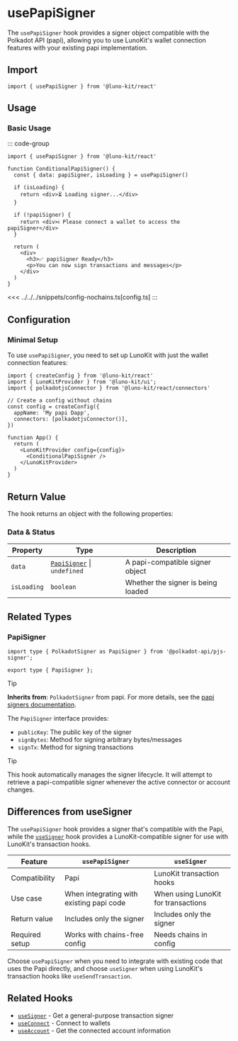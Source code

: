 # usePapiSigner

The `usePapiSigner` hook provides a signer object compatible with the Polkadot API (papi), allowing you to use LunoKit's wallet connection features with your existing papi implementation.

## Import

```tsx
import { usePapiSigner } from '@luno-kit/react'
```

## Usage

### Basic Usage

::: code-group
```tsx [ConditionalPapiSigner.tsx]
import { usePapiSigner } from '@luno-kit/react'

function ConditionalPapiSigner() {
  const { data: papiSigner, isLoading } = usePapiSigner()

  if (isLoading) {
    return <div>⏳ Loading signer...</div>
  }

  if (!papiSigner) {
    return <div>ℹ️ Please connect a wallet to access the papiSigner</div>
  }

  return (
    <div>
      <h3>✅ papiSigner Ready</h3>
      <p>You can now sign transactions and messages</p>
    </div>
  )
}
```
<<< ../../../snippets/config-nochains.ts[config.ts]
:::

## Configuration

### Minimal Setup

To use `usePapiSigner`, you need to set up LunoKit with just the wallet connection features:

```tsx
import { createConfig } from '@luno-kit/react'
import { LunoKitProvider } from '@luno-kit/ui';
import { polkadotjsConnector } from '@luno-kit/react/connectors'

// Create a config without chains
const config = createConfig({
  appName: 'My papi Dapp',
  connectors: [polkadotjsConnector()],
})

function App() {
  return (
    <LunoKitProvider config={config}>
      <ConditionalPapiSigner />
    </LunoKitProvider>
  )
}
```

## Return Value

The hook returns an object with the following properties:

### Data & Status

| Property    | Type                 | Description |
|-------------|----------------------|-------------|
| `data`      | [`PapiSigner`](#papisigner) \| `undefined` | A papi-compatible signer object |
| `isLoading` | `boolean`            | Whether the signer is being loaded |

## Related Types

### PapiSigner

```tsx
import type { PolkadotSigner as PapiSigner } from '@polkadot-api/pjs-signer';

export type { PapiSigner };
```

> [!TIP]
> **Inherits from**: `PolkadotSigner` from papi. For more details, see the [papi signers documentation](https://papi.how/signers).

The `PapiSigner` interface provides:
- `publicKey`: The public key of the signer
- `signBytes`: Method for signing arbitrary bytes/messages
- `signTx`: Method for signing transactions

> [!TIP]
> This hook automatically manages the signer lifecycle. It will attempt to retrieve a papi-compatible signer whenever the active connector or account changes.

## Differences from useSigner

The `usePapiSigner` hook provides a signer that's compatible with the Papi, while the [`useSigner`](/hooks/transaction/use-signer) hook provides a LunoKit-compatible signer for use with LunoKit's transaction hooks.

| Feature | `usePapiSigner` | `useSigner` |
|---------|-----------------|-------------|
| Compatibility | Papi | LunoKit transaction hooks |
| Use case | When integrating with existing papi code | When using LunoKit for transactions |
| Return value | Includes only the signer | Includes only the signer |
| Required setup | Works with chains-free config | Needs chains in config |

Choose `usePapiSigner` when you need to integrate with existing code that uses the Papi directly, and choose `useSigner` when using LunoKit's transaction hooks like `useSendTransaction`.

## Related Hooks

- [`useSigner`](/hooks/transaction/use-signer) - Get a general-purpose transaction signer
- [`useConnect`](/hooks/connection/use-connect) - Connect to wallets
- [`useAccount`](/hooks/account/use-account) - Get the connected account information 
